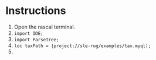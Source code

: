 # Instructions
1. Open the rascal terminal.
2. `import IDE;`
3. `import ParseTree;`
4. `loc taxPath = |project://sle-rug/examples/tax.myql|;`
5. 
